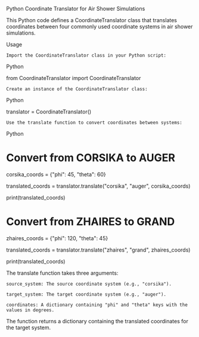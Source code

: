 Python Coordinate Translator for Air Shower Simulations

This Python code defines a CoordinateTranslator class that translates coordinates between four commonly used coordinate systems in air shower simulations.

Usage

    Import the CoordinateTranslator class in your Python script:

Python

from CoordinateTranslator import CoordinateTranslator

    Create an instance of the CoordinateTranslator class:

Python

translator = CoordinateTranslator()


    Use the translate function to convert coordinates between systems:

Python

# Convert from CORSIKA to AUGER
corsika_coords = {"phi": 45, "theta": 60}

translated_coords = translator.translate("corsika", "auger", corsika_coords)

print(translated_coords)

# Convert from ZHAIRES to GRAND
zhaires_coords = {"phi": 120, "theta": 45}

translated_coords = translator.translate("zhaires", "grand", zhaires_coords)

print(translated_coords)

The translate function takes three arguments:

    source_system: The source coordinate system (e.g., "corsika").
    
    target_system: The target coordinate system (e.g., "auger").
    
    coordinates: A dictionary containing "phi" and "theta" keys with the values in degrees.

The function returns a dictionary containing the translated coordinates for the target system.
